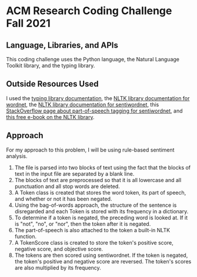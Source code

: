 # ACM Research Coding Challenge Fall 2021

## Language, Libraries, and APIs
This coding challenge uses the Python language, the Natural Language Toolkit library, and the typing library.
## Outside Resources Used
I used the [typing library documentation](https://docs.python.org/3/library/typing.html), the [NLTK library documentation for wordnet](https://www.nltk.org/api/nltk.corpus.reader.html#module-nltk.corpus.reader.wordnet), the [NLTK library documentation for sentiwordnet](https://www.nltk.org/api/nltk.corpus.reader.html#module-nltk.corpus.reader.sentiwordnet), this [StackOverflow page about part-of-speech tagging for sentiwordnet](https://stackoverflow.com/questions/10223314/using-sentiwordnet-3-0), and [this free e-book on the NLTK library](https://www.nltk.org/book/).
## Approach
For my approach to this problem, I will be using rule-based sentiment analysis.
1. The file is parsed into two blocks of text using the fact that the blocks of text in the input file are separated by a blank line.
2. The blocks of text are preprocessed so that it is all lowercase and all punctuation and all stop words are deleted.
3. A Token class is created that stores the word token, its part of speech, and whether or not it has been negated.
4. Using the bag-of-words approach, the structure of the sentence is disregarded and each Token is stored with its frequency in a dictionary.
5. To determine if a token is negated, the preceding word is looked at. If it is "not", "no", or "nor", then the token after it is negated.
6. The part-of-speech is also attached to the token a built-in NLTK function.
7. A TokenScore class is created to store the token's positive score, negative score, and objective score.
8. The tokens are then scored using sentiwordnet. If the token is negated, the token's positive and negative score are reversed. The token's scores are also multiplied by its frequency.